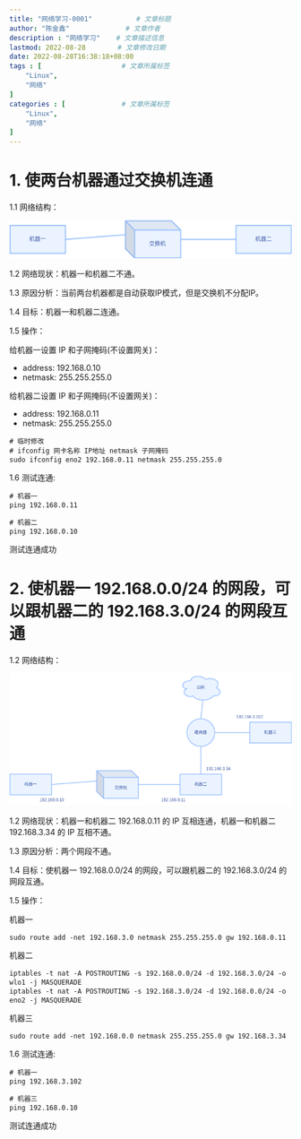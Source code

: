 ```yaml
---
title: "网络学习-0001"           # 文章标题
author: "陈金鑫"              # 文章作者
description : "网络学习"    # 文章描述信息
lastmod: 2022-08-28        # 文章修改日期
date: 2022-08-28T16:38:18+08:00
tags : [                    # 文章所属标签
    "Linux",
    "网络"
]
categories : [              # 文章所属标签
    "Linux",
    "网络"
]
---
```

# 1. 使两台机器通过交换机连通
1.1 网络结构：

![网络拓扑-0001](0001.png)

1.2 网络现状：机器一和机器二不通。

1.3 原因分析：当前两台机器都是自动获取IP模式，但是交换机不分配IP。

1.4 目标：机器一和机器二连通。

1.5 操作：

给机器一设置 IP 和子网掩码(不设置网关)：

- address: 192.168.0.10
- netmask: 255.255.255.0

给机器二设置 IP 和子网掩码(不设置网关)：

- address: 192.168.0.11
- netmask: 255.255.255.0
```
# 临时修改
# ifconfig 网卡名称 IP地址 netmask 子网掩码
sudo ifconfig eno2 192.168.0.11 netmask 255.255.255.0
```
1.6 测试连通:
```
# 机器一
ping 192.168.0.11
```
```
# 机器二
ping 192.168.0.10
```
测试连通成功
# 2. 使机器一 192.168.0.0/24 的网段，可以跟机器二的 192.168.3.0/24 的网段互通
1.2 网络结构：

![网络拓扑-0002](0002.png)

1.2 网络现状：机器一和机器二 192.168.0.11 的 IP 互相连通，机器一和机器二 192.168.3.34 的 IP 互相不通。

1.3 原因分析：两个网段不通。

1.4 目标：使机器一 192.168.0.0/24 的网段，可以跟机器二的 192.168.3.0/24 的网段互通。

1.5 操作：

机器一
```
sudo route add -net 192.168.3.0 netmask 255.255.255.0 gw 192.168.0.11
```
机器二
```
iptables -t nat -A POSTROUTING -s 192.168.0.0/24 -d 192.168.3.0/24 -o wlo1 -j MASQUERADE
iptables -t nat -A POSTROUTING -s 192.168.3.0/24 -d 192.168.0.0/24 -o eno2 -j MASQUERADE
```
机器三
```
sudo route add -net 192.168.0.0 netmask 255.255.255.0 gw 192.168.3.34
```
1.6 测试连通:
```
# 机器一
ping 192.168.3.102
```
```
# 机器三
ping 192.168.0.10
```
测试连通成功
